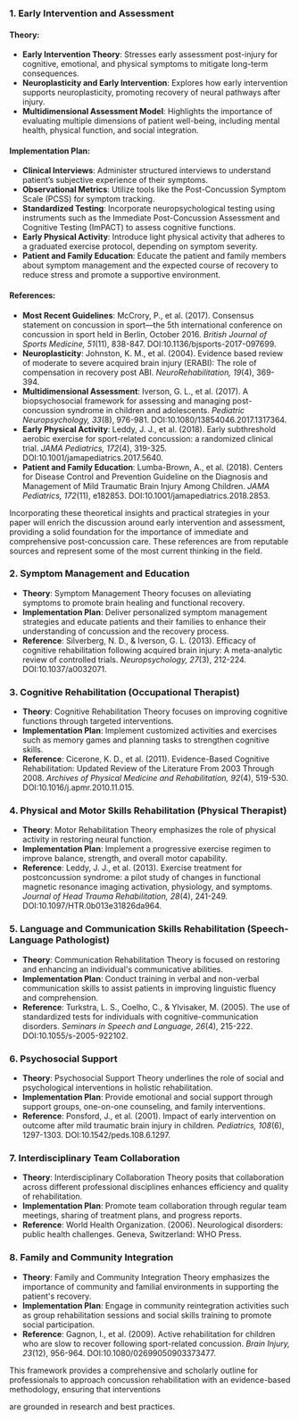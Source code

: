 
### 1. Early Intervention and Assessment

#### Theory:
- **Early Intervention Theory**: Stresses early assessment post-injury for cognitive, emotional, and physical symptoms to mitigate long-term consequences.
- **Neuroplasticity and Early Intervention**: Explores how early intervention supports neuroplasticity, promoting recovery of neural pathways after injury.
- **Multidimensional Assessment Model**: Highlights the importance of evaluating multiple dimensions of patient well-being, including mental health, physical function, and social integration.

#### Implementation Plan:
- **Clinical Interviews**: Administer structured interviews to understand patient’s subjective experience of their symptoms.
- **Observational Metrics**: Utilize tools like the Post-Concussion Symptom Scale (PCSS) for symptom tracking.
- **Standardized Testing**: Incorporate neuropsychological testing using instruments such as the Immediate Post-Concussion Assessment and Cognitive Testing (ImPACT) to assess cognitive functions.
- **Early Physical Activity**: Introduce light physical activity that adheres to a graduated exercise protocol, depending on symptom severity.
- **Patient and Family Education**: Educate the patient and family members about symptom management and the expected course of recovery to reduce stress and promote a supportive environment.

#### References:
- **Most Recent Guidelines**: McCrory, P., et al. (2017). Consensus statement on concussion in sport—the 5th international conference on concussion in sport held in Berlin, October 2016. *British Journal of Sports Medicine, 51*(11), 838-847. DOI:10.1136/bjsports-2017-097699.
- **Neuroplasticity**: Johnston, K. M., et al. (2004). Evidence based review of moderate to severe acquired brain injury (ERABI): The role of compensation in recovery post ABI. *NeuroRehabilitation, 19*(4), 369-394.
- **Multidimensional Assessment**: Iverson, G. L., et al. (2017). A biopsychosocial framework for assessing and managing post-concussion syndrome in children and adolescents. *Pediatric Neuropsychology, 33*(8), 976-981. DOI:10.1080/13854046.2017.1317364.
- **Early Physical Activity**: Leddy, J. J., et al. (2018). Early subthreshold aerobic exercise for sport-related concussion: a randomized clinical trial. *JAMA Pediatrics, 172*(4), 319-325. DOI:10.1001/jamapediatrics.2017.5640.
- **Patient and Family Education**: Lumba-Brown, A., et al. (2018). Centers for Disease Control and Prevention Guideline on the Diagnosis and Management of Mild Traumatic Brain Injury Among Children. *JAMA Pediatrics, 172*(11), e182853. DOI:10.1001/jamapediatrics.2018.2853.

Incorporating these theoretical insights and practical strategies in your paper will enrich the discussion around early intervention and assessment, providing a solid foundation for the importance of immediate and comprehensive post-concussion care. These references are from reputable sources and represent some of the most current thinking in the field.

### 2. Symptom Management and Education
- **Theory**: Symptom Management Theory focuses on alleviating symptoms to promote brain healing and functional recovery.
- **Implementation Plan**: Deliver personalized symptom management strategies and educate patients and their families to enhance their understanding of concussion and the recovery process.
- **Reference**: Silverberg, N. D., & Iverson, G. L. (2013). Efficacy of cognitive rehabilitation following acquired brain injury: A meta-analytic review of controlled trials. *Neuropsychology, 27*(3), 212-224. DOI:10.1037/a0032071.

### 3. Cognitive Rehabilitation (Occupational Therapist)
- **Theory**: Cognitive Rehabilitation Theory focuses on improving cognitive functions through targeted interventions.
- **Implementation Plan**: Implement customized activities and exercises such as memory games and planning tasks to strengthen cognitive skills.
- **Reference**: Cicerone, K. D., et al. (2011). Evidence-Based Cognitive Rehabilitation: Updated Review of the Literature From 2003 Through 2008. *Archives of Physical Medicine and Rehabilitation, 92*(4), 519-530. DOI:10.1016/j.apmr.2010.11.015.

### 4. Physical and Motor Skills Rehabilitation (Physical Therapist)
- **Theory**: Motor Rehabilitation Theory emphasizes the role of physical activity in restoring neural function.
- **Implementation Plan**: Implement a progressive exercise regimen to improve balance, strength, and overall motor capability.
- **Reference**: Leddy, J. J., et al. (2013). Exercise treatment for postconcussion syndrome: a pilot study of changes in functional magnetic resonance imaging activation, physiology, and symptoms. *Journal of Head Trauma Rehabilitation, 28*(4), 241-249. DOI:10.1097/HTR.0b013e31826da964.

### 5. Language and Communication Skills Rehabilitation (Speech-Language Pathologist)
- **Theory**: Communication Rehabilitation Theory is focused on restoring and enhancing an individual's communicative abilities.
- **Implementation Plan**: Conduct training in verbal and non-verbal communication skills to assist patients in improving linguistic fluency and comprehension.
- **Reference**: Turkstra, L. S., Coelho, C., & Ylvisaker, M. (2005). The use of standardized tests for individuals with cognitive-communication disorders. *Seminars in Speech and Language, 26*(4), 215-222. DOI:10.1055/s-2005-922102.

### 6. Psychosocial Support
- **Theory**: Psychosocial Support Theory underlines the role of social and psychological interventions in holistic rehabilitation.
- **Implementation Plan**: Provide emotional and social support through support groups, one-on-one counseling, and family interventions.
- **Reference**: Ponsford, J., et al. (2001). Impact of early intervention on outcome after mild traumatic brain injury in children. *Pediatrics, 108*(6), 1297-1303. DOI:10.1542/peds.108.6.1297.

### 7. Interdisciplinary Team Collaboration
- **Theory**: Interdisciplinary Collaboration Theory posits that collaboration across different professional disciplines enhances efficiency and quality of rehabilitation.
- **Implementation Plan**: Promote team collaboration through regular team meetings, sharing of treatment plans, and progress reports.
- **Reference**: World Health Organization. (2006). Neurological disorders: public health challenges. Geneva, Switzerland: WHO Press.

### 8. Family and Community Integration
- **Theory**: Family and Community Integration Theory emphasizes the importance of community and familial environments in supporting the patient's recovery.
- **Implementation Plan**: Engage in community reintegration activities such as group rehabilitation sessions and social skills training to promote social participation.
- **Reference**: Gagnon, I., et al. (2009). Active rehabilitation for children who are slow to recover following sport-related concussion. *Brain Injury, 23*(12), 956-964. DOI:10.1080/02699050903373477.

This framework provides a comprehensive and scholarly outline for professionals to approach concussion rehabilitation with an evidence-based methodology, ensuring that interventions

 are grounded in research and best practices.